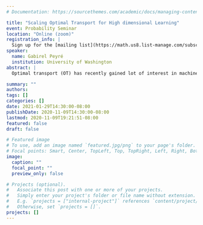 ```yaml
---
# Documentation: https://sourcethemes.com/academic/docs/managing-content/

title: "Scaling Optimal Transport for High dimensional Learning"
event: Probability Seminar
location: "Online (zoom)"
registration_info: |
  Sign up for the [mailing list](https://math.us8.list-manage.com/subscribe/post?u=c9cc3beec9fa57d7299ac161c&id=845fe9abdc) to receive the connection details
speaker:
  name: Gabirel Peyré
  institution: University of Washington
abstract: |
  Optimal transport (OT) has recently gained lot of interest in machine learning. It is a natural tool to compare in a geometrically faithful way probability distributions. It finds applications in both supervised learning (using geometric loss functions) and unsupervised learning (to perform generative model fitting). OT is however plagued by the curse of dimensionality, since it might require a number of samples which grows exponentially with the dimension. In this talk, I will explain how to leverage entropic regularization methods to define computationally efficient loss functions, approximating OT with a better sample complexity. More information and references can be found on the website of our book "Computational Optimal Transport" https://optimaltransport.github.io/

summary: ""
authors: 
tags: []
categories: []
date: 2021-01-29T14:30:00-08:00
publishDate: 2020-11-09T14:30:00-08:00
lastmod: 2020-11-09T19:21:51-08:00
featured: false
draft: false

# Featured image
# To use, add an image named `featured.jpg/png` to your page's folder.
# Focal points: Smart, Center, TopLeft, Top, TopRight, Left, Right, BottomLeft, Bottom, BottomRight.
image:
  caption: ""
  focal_point: ""
  preview_only: false

# Projects (optional).
#   Associate this post with one or more of your projects.
#   Simply enter your project's folder or file name without extension.
#   E.g. `projects = ["internal-project"]` references `content/project/deep-learning/index.md`.
#   Otherwise, set `projects = []`.
projects: []
---
```

